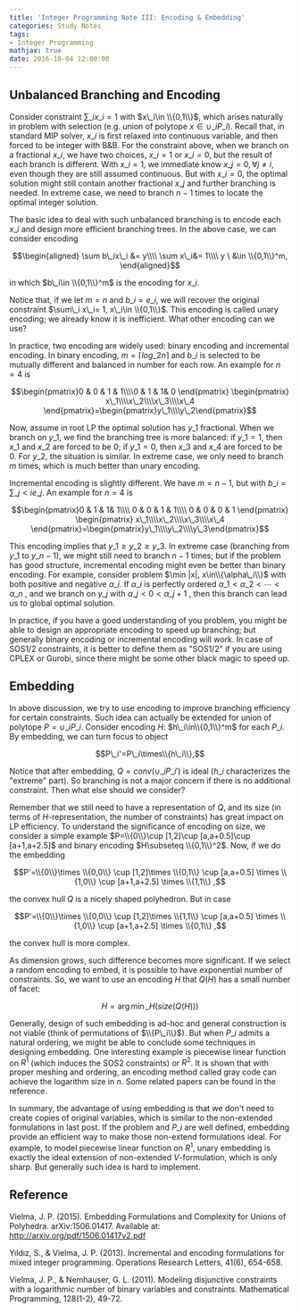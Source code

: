 ```yaml
---
title: 'Integer Programming Note III: Encoding & Embedding'
categories: Study Notes
tags:
- Integer Programming
mathjax: true
date: 2016-10-04 12:00:00
---
```


## Unbalanced Branching and Encoding

Consider constraint $\sum\_i x\_i= 1$ with $x\_i\in \\{0,1\\}$, which arises naturally in problem with selection (e.g. union of polytope $x\in \cup\_i P\_i$). Recall that, in standard MIP solver, $x\_i$ is first relaxed into continuous variable, and then forced to be integer with B&B. For the constraint above, when we branch on a fractional $x\_i$, we have two choices, $x\_i=1$ or $x\_i=0$, but the result of each branch is different. With $x\_i=1$, we immediate know $x\_j=0, \forall j\neq i$, even though they are still assumed continuous. But with $x\_i=0$, the optimal solution might still contain another fractional $x\_j$ and further branching is needed. In extreme case, we need to branch $n-1$ times to locate the optimal integer solution.

<!--more-->

The basic idea to deal with such unbalanced branching is to encode each $x\_i$ and design more efficient branching trees. In the above case, we can consider encoding

$$\begin{aligned} \sum b\_ix\_i &= y\\\\  \sum x\_i&= 1\\\\ y \ &\in \\{0,1\\}^m, \end{aligned}$$

in which $b\_i\in \\{0,1\\}^m$ is the encoding for $x\_i$.

Notice that, if we let $m=n$ and $b\_i=e\_i$, we will recover the original constraint  $\sum\_i x\_i= 1, x\_i\in \\{0,1\\}$. This encoding is called unary encoding; we already know it is inefficient. What other encoding can we use?

In practice, two encoding are widely used: binary encoding and incremental encoding. In binary encoding, $m=\lceil log\_2n \rceil$ and $b\_i$ is selected to be mutually different and balanced in number for each row. An example for $n=4$ is

$$\begin{pmatrix}0 & 0 & 1 & 1\\\\0 & 1 & 1& 0 \end{pmatrix} \begin{pmatrix} x\_1\\\\x\_2\\\\x\_3\\\\x\_4 \end{pmatrix}=\begin{pmatrix}y\_1\\\\y\_2\end{pmatrix}$$

Now, assume in root LP the optimal solution has $y\_1$ fractional. When we branch on $y\_1$, we find the branching tree is more balanced: if $y\_1=1$, then $x\_1$ and $x\_2$ are forced to be $0$; if $y\_1=0$, then $x\_3$ and $x\_4$ are forced to be $0$. For $y\_2$, the situation is similar. In extreme case, we only need to branch $m$ times, which is much better than unary encoding.

Incremental encoding is slightly different. We have $m=n-1$, but with $b\_i=\sum\_{j<i} e\_j$. An example for $n=4$ is

$$\begin{pmatrix}0 & 1 & 1& 1\\\\ 0 & 0 & 1 & 1\\\\ 0 & 0 & 0 & 1 \end{pmatrix} \begin{pmatrix} x\_1\\\\x\_2\\\\x\_3\\\\x\_4 \end{pmatrix}=\begin{pmatrix}y\_1\\\\y\_2\\\\y\_3\end{pmatrix}$$

This encoding implies that $y\_1\geqslant y\_2\geqslant y\_3$. In extreme case (branching from $y\_1$ to $y\_{n-1}$), we might still need to branch $n-1$ times; but if the problem has good structure, incremental encoding might even be better than binary encoding. For example, consider problem $\min |x|, x\in\\{\alpha\_i\\}$ with both positive and negative $\alpha\_i$. If $\alpha\_i$ is perfectly ordered $\alpha\_1<\alpha\_2<\cdots<\alpha\_n$ , and we branch on $y\_j$ with $\alpha\_j<0<\alpha\_{j+1}$ , then this branch can lead us to global optimal solution.

In practice, if you have a good understanding of you problem, you might be able to design an appropriate encoding to speed up branching; but generally binary encoding or incremental encoding will work. In case of SOS1/2 constraints, it is better to define them as "SOS1/2" if you are using CPLEX or Gurobi, since there might be some other black magic to speed up.

## Embedding

In above discussion, we try to use encoding to improve branching efficiency for certain constraints. Such idea can actually be extended for union of polytope $P=\cup\_i P\_i$. Consider encoding $H$: $h\_i\in\\{0,1\\}^m$ for each $P\_i$. By embedding, we can turn focus to object

$$P\_i'=P\_i\times\\{h\_i\\},$$

Notice that after embedding, $Q=conv(\cup\_i P\_i')$ is ideal ($h\_i$ characterizes the "extreme" part). So branching is not a major concern if there is no additional constraint. Then what else should we consider?

Remember that we still need to have a representation of $Q$, and its size (in terms of $H$-representation, the number of constraints) has great impact on LP efficiency. To understand the significance of encoding on size, we consider a simple example $P=\\{0\\}\cup [1,2]\cup [a,a+0.5]\cup [a+1,a+2.5]$ and binary encoding $H\subseteq \\{0,1\\}^2$. Now, if we do the embedding

$$P'=\\{0\\}\times \\{0,0\\} \cup [1,2]\times \\{0,1\\} \cup [a,a+0.5] \times \\{1,0\\} \cup [a+1,a+2.5] \times \\{1,1\\} ,$$

the convex hull $Q$ is a nicely shaped polyhedron. But in case

$$P'=\\{0\\}\times \\{0,0\\} \cup [1,2]\times \\{1,1\\} \cup [a,a+0.5] \times \\{1,0\\} \cup [a+1,a+2.5] \times \\{0,1\\} ,$$

the convex hull is more complex.

As dimension grows, such difference becomes more significant. If we select a random encoding to embed, it is possible to have exponential number of constraints. So, we want to use an encoding $H$ that $Q(H)$ has a small number of facet:

$$H=\arg\min\_H(size(Q(H)))$$

Generally, design of such embedding is ad-hoc and general construction is not viable (think of permutations of $\\{P\_i\\}$). But when $P\_i$ admits a natural ordering, we might be able to conclude some techniques in designing embedding. One interesting example is piecewise linear function on $R^1$ (which induces the SOS2 constraints) or $R^2$. It is shown that with proper meshing and ordering, an encoding method called gray code can achieve the logarithm size in $n$. Some related papers can be found in the reference.

In summary, the advantage of using embedding is that we don't need to create copies of original variables, which is similar to the non-extended formulations in last post. If the problem and $P\_i$ are well defined, embedding provide an efficient way to make those non-extend formulations ideal. For example, to model piecewise linear function on $R^1$, unary embedding is exactly the ideal extension of non-extended $V$-formulation, which is only sharp. But generally such idea is hard to implement.

## Reference

Vielma, J. P. (2015). Embedding Formulations and Complexity for Unions of Polyhedra. arXiv:1506.01417. Available at: http://arxiv.org/pdf/1506.01417v2.pdf

Yıldız, S., & Vielma, J. P. (2013). Incremental and encoding formulations for mixed integer programming. Operations Research Letters, 41(6), 654-658.

Vielma, J. P., & Nemhauser, G. L. (2011). Modeling disjunctive constraints with a logarithmic number of binary variables and constraints. Mathematical Programming, 128(1-2), 49-72.
